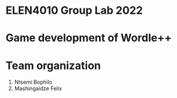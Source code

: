 
#  ELEN4010 Group Lab 2022 

#  Game development of Wordle++ 

#  Team organization
 
   1. Ntsemi Bophilo
   2. Mashingaidze Felix